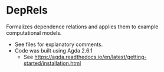 # DepRels

Formalizes dependence relations and applies them to example computational models.

* See files for explanatory comments.
* Code was built using Agda 2.6.1
  * See https://agda.readthedocs.io/en/latest/getting-started/installation.html
